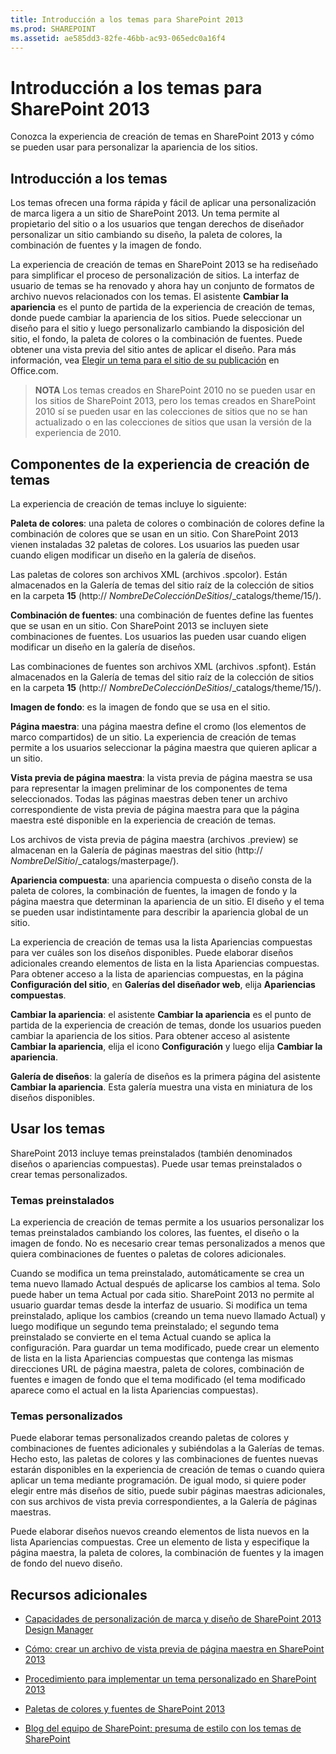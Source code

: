 ```yaml
---
title: Introducción a los temas para SharePoint 2013
ms.prod: SHAREPOINT
ms.assetid: ae585dd3-82fe-46bb-ac93-065edc0a16f4
---
```



# Introducción a los temas para SharePoint 2013
Conozca la experiencia de creación de temas en SharePoint 2013 y cómo se pueden usar para personalizar la apariencia de los sitios.
## Introducción a los temas
<a name="section1"> </a>

Los temas ofrecen una forma rápida y fácil de aplicar una personalización de marca ligera a un sitio de SharePoint 2013. Un tema permite al propietario del sitio o a los usuarios que tengan derechos de diseñador personalizar un sitio cambiando su diseño, la paleta de colores, la combinación de fuentes y la imagen de fondo.
  
    
    
La experiencia de creación de temas en SharePoint 2013 se ha rediseñado para simplificar el proceso de personalización de sitios. La interfaz de usuario de temas se ha renovado y ahora hay un conjunto de formatos de archivo nuevos relacionados con los temas. El asistente **Cambiar la apariencia** es el punto de partida de la experiencia de creación de temas, donde puede cambiar la apariencia de los sitios. Puede seleccionar un diseño para el sitio y luego personalizarlo cambiando la disposición del sitio, el fondo, la paleta de colores o la combinación de fuentes. Puede obtener una vista previa del sitio antes de aplicar el diseño. Para más información, vea [Elegir un tema para el sitio de su publicación](http://office.microsoft.com/es-es/office365-sharepoint-online-enterprise-help/choose-a-theme-for-your-publishing-site-HA102891580.aspx) en Office.com.
  
    
    

> **NOTA**
> Los temas creados en SharePoint 2010 no se pueden usar en los sitios de SharePoint 2013, pero los temas creados en SharePoint 2010 sí se pueden usar en las colecciones de sitios que no se han actualizado o en las colecciones de sitios que usan la versión de la experiencia de 2010. 
  
    
    


## Componentes de la experiencia de creación de temas
<a name="section2"> </a>

La experiencia de creación de temas incluye lo siguiente:
  
    
    
 **Paleta de colores**: una paleta de colores o combinación de colores define la combinación de colores que se usan en un sitio. Con SharePoint 2013 vienen instaladas 32 paletas de colores. Los usuarios las pueden usar cuando eligen modificar un diseño en la galería de diseños.
  
    
    
Las paletas de colores son archivos XML (archivos .spcolor). Están almacenados en la Galería de temas del sitio raíz de la colección de sitios en la carpeta **15** (http:// _NombreDeColecciónDeSitios_/_catalogs/theme/15/).
  
    
    
 **Combinación de fuentes**: una combinación de fuentes define las fuentes que se usan en un sitio. Con SharePoint 2013 se incluyen siete combinaciones de fuentes. Los usuarios las pueden usar cuando eligen modificar un diseño en la galería de diseños.
  
    
    
Las combinaciones de fuentes son archivos XML (archivos .spfont). Están almacenados en la Galería de temas del sitio raíz de la colección de sitios en la carpeta **15** (http:// _NombreDeColecciónDeSitios_/_catalogs/theme/15/).
  
    
    
 **Imagen de fondo**: es la imagen de fondo que se usa en el sitio.
  
    
    
 **Página maestra**: una página maestra define el cromo (los elementos de marco compartidos) de un sitio. La experiencia de creación de temas permite a los usuarios seleccionar la página maestra que quieren aplicar a un sitio.
  
    
    
 **Vista previa de página maestra**: la vista previa de página maestra se usa para representar la imagen preliminar de los componentes de tema seleccionados. Todas las páginas maestras deben tener un archivo correspondiente de vista previa de página maestra para que la página maestra esté disponible en la experiencia de creación de temas.
  
    
    
Los archivos de vista previa de página maestra (archivos .preview) se almacenan en la Galería de páginas maestras del sitio (http://  _NombreDelSitio_/_catalogs/masterpage/).
  
    
    
 **Apariencia compuesta**: una apariencia compuesta o diseño consta de la paleta de colores, la combinación de fuentes, la imagen de fondo y la página maestra que determinan la apariencia de un sitio. El diseño y el tema se pueden usar indistintamente para describir la apariencia global de un sitio.
  
    
    
La experiencia de creación de temas usa la lista Apariencias compuestas para ver cuáles son los diseños disponibles. Puede elaborar diseños adicionales creando elementos de lista en la lista Apariencias compuestas. Para obtener acceso a la lista de apariencias compuestas, en la página **Configuración del sitio**, en **Galerías del diseñador web**, elija **Apariencias compuestas**.
  
    
    
 **Cambiar la apariencia**: el asistente **Cambiar la apariencia** es el punto de partida de la experiencia de creación de temas, donde los usuarios pueden cambiar la apariencia de los sitios. Para obtener acceso al asistente **Cambiar la apariencia**, elija el icono **Configuración** y luego elija **Cambiar la apariencia**.
  
    
    
 **Galería de diseños**: la galería de diseños es la primera página del asistente **Cambiar la apariencia**. Esta galería muestra una vista en miniatura de los diseños disponibles.
  
    
    

## Usar los temas
<a name="section3"> </a>

SharePoint 2013 incluye temas preinstalados (también denominados diseños o apariencias compuestas). Puede usar temas preinstalados o crear temas personalizados.
  
    
    

### Temas preinstalados

La experiencia de creación de temas permite a los usuarios personalizar los temas preinstalados cambiando los colores, las fuentes, el diseño o la imagen de fondo. No es necesario crear temas personalizados a menos que quiera combinaciones de fuentes o paletas de colores adicionales.
  
    
    
Cuando se modifica un tema preinstalado, automáticamente se crea un tema nuevo llamado Actual después de aplicarse los cambios al tema. Solo puede haber un tema Actual por cada sitio. SharePoint 2013 no permite al usuario guardar temas desde la interfaz de usuario. Si modifica un tema preinstalado, aplique los cambios (creando un tema nuevo llamado Actual) y luego modifique un segundo tema preinstalado; el segundo tema preinstalado se convierte en el tema Actual cuando se aplica la configuración. Para guardar un tema modificado, puede crear un elemento de lista en la lista Apariencias compuestas que contenga las mismas direcciones URL de página maestra, paleta de colores, combinación de fuentes e imagen de fondo que el tema modificado (el tema modificado aparece como el actual en la lista Apariencias compuestas).
  
    
    

### Temas personalizados

Puede elaborar temas personalizados creando paletas de colores y combinaciones de fuentes adicionales y subiéndolas a la Galerías de temas. Hecho esto, las paletas de colores y las combinaciones de fuentes nuevas estarán disponibles en la experiencia de creación de temas o cuando quiera aplicar un tema mediante programación. De igual modo, si quiere poder elegir entre más diseños de sitio, puede subir páginas maestras adicionales, con sus archivos de vista previa correspondientes, a la Galería de páginas maestras.
  
    
    
Puede elaborar diseños nuevos creando elementos de lista nuevos en la lista Apariencias compuestas. Cree un elemento de lista y especifique la página maestra, la paleta de colores, la combinación de fuentes y la imagen de fondo del nuevo diseño.
  
    
    

## Recursos adicionales
<a name="section4"> </a>


-  [Capacidades de personalización de marca y diseño de SharePoint 2013 Design Manager](sharepoint-2013-design-manager-branding-and-design-capabilities.md)
    
  
-  [Cómo: crear un archivo de vista previa de página maestra en SharePoint 2013](how-to-create-a-master-page-preview-file-in-sharepoint-2013.md)
    
  
-  [Procedimiento para implementar un tema personalizado en SharePoint 2013](how-to-deploy-a-custom-theme-in-sharepoint-2013.md)
    
  
-  [Paletas de colores y fuentes de SharePoint 2013](color-palettes-and-fonts-in-sharepoint-2013.md)
    
  
-  [Blog del equipo de SharePoint: presuma de estilo con los temas de SharePoint](http://blogs.office.com/b/sharepoint/archive/2012/10/29/show-off-your-style-with-sharepoint-theming.aspx)
    
  

